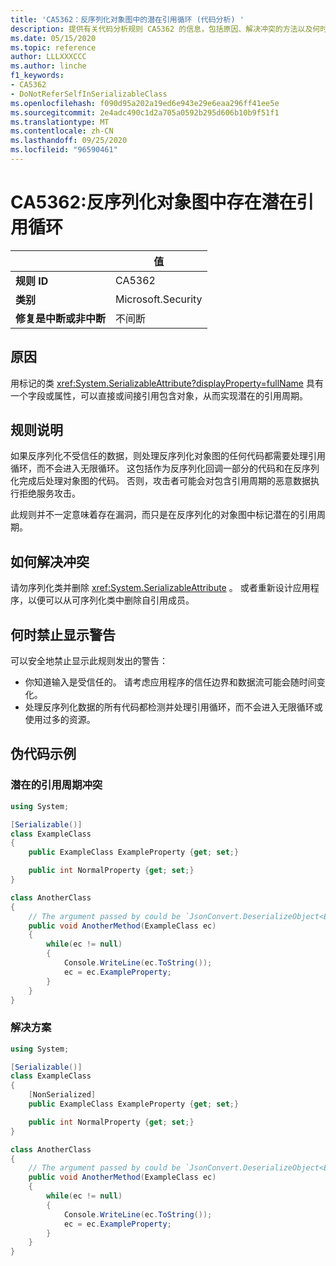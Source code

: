 ```yaml
---
title: 'CA5362：反序列化对象图中的潜在引用循环 (代码分析) '
description: 提供有关代码分析规则 CA5362 的信息，包括原因、解决冲突的方法以及何时取消显示。
ms.date: 05/15/2020
ms.topic: reference
author: LLLXXXCCC
ms.author: linche
f1_keywords:
- CA5362
- DoNotReferSelfInSerializableClass
ms.openlocfilehash: f090d95a202a19ed6e943e29e6eaa296ff41ee5e
ms.sourcegitcommit: 2e4adc490c1d2a705a0592b295d606b10b9f51f1
ms.translationtype: MT
ms.contentlocale: zh-CN
ms.lasthandoff: 09/25/2020
ms.locfileid: "96590461"
---
```

# <a name="ca5362-potential-reference-cycle-in-deserialized-object-graph"></a>CA5362:反序列化对象图中存在潜在引用循环

| | 值 |
|-|-|
| **规则 ID** |CA5362|
| **类别** |Microsoft.Security|
| **修复是中断或非中断** |不间断|

## <a name="cause"></a>原因

用标记的类 <xref:System.SerializableAttribute?displayProperty=fullName> 具有一个字段或属性，可以直接或间接引用包含对象，从而实现潜在的引用周期。

## <a name="rule-description"></a>规则说明

如果反序列化不受信任的数据，则处理反序列化对象图的任何代码都需要处理引用循环，而不会进入无限循环。 这包括作为反序列化回调一部分的代码和在反序列化完成后处理对象图的代码。 否则，攻击者可能会对包含引用周期的恶意数据执行拒绝服务攻击。

此规则并不一定意味着存在漏洞，而只是在反序列化的对象图中标记潜在的引用周期。

## <a name="how-to-fix-violations"></a>如何解决冲突

请勿序列化类并删除 <xref:System.SerializableAttribute> 。 或者重新设计应用程序，以便可以从可序列化类中删除自引用成员。

## <a name="when-to-suppress-warnings"></a>何时禁止显示警告

可以安全地禁止显示此规则发出的警告：

- 你知道输入是受信任的。 请考虑应用程序的信任边界和数据流可能会随时间变化。
- 处理反序列化数据的所有代码都检测并处理引用循环，而不会进入无限循环或使用过多的资源。

## <a name="pseudo-code-examples"></a>伪代码示例

### <a name="potential-reference-cycle-violation"></a>潜在的引用周期冲突

```csharp
using System;

[Serializable()]
class ExampleClass
{
    public ExampleClass ExampleProperty {get; set;}

    public int NormalProperty {get; set;}
}

class AnotherClass
{
    // The argument passed by could be `JsonConvert.DeserializeObject<ExampleClass>(untrustedData)`.
    public void AnotherMethod(ExampleClass ec)
    {
        while(ec != null)
        {
            Console.WriteLine(ec.ToString());
            ec = ec.ExampleProperty;
        }
    }
}
```

### <a name="solution"></a>解决方案

```csharp
using System;

[Serializable()]
class ExampleClass
{
    [NonSerialized]
    public ExampleClass ExampleProperty {get; set;}

    public int NormalProperty {get; set;}
}

class AnotherClass
{
    // The argument passed by could be `JsonConvert.DeserializeObject<ExampleClass>(untrustedData)`.
    public void AnotherMethod(ExampleClass ec)
    {
        while(ec != null)
        {
            Console.WriteLine(ec.ToString());
            ec = ec.ExampleProperty;
        }
    }
}
```
